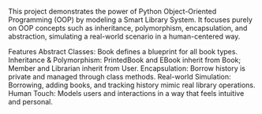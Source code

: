 This project demonstrates the power of Python Object-Oriented Programming (OOP) by modeling a Smart Library System. It focuses purely on OOP concepts such as inheritance, polymorphism, encapsulation, and abstraction, simulating a real-world scenario in a human-centered way.


Features
Abstract Classes: Book defines a blueprint for all book types.
Inheritance & Polymorphism: PrintedBook and EBook inherit from Book; Member and Librarian inherit from User.
Encapsulation: Borrow history is private and managed through class methods.
Real-world Simulation: Borrowing, adding books, and tracking history mimic real library operations.
Human Touch: Models users and interactions in a way that feels intuitive and personal.
